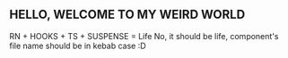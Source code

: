 ## HELLO, WELCOME TO MY WEIRD WORLD

RN + HOOKS + TS + SUSPENSE = Life
No, it should be life, component's file name should be in kebab case :D
